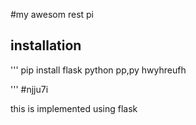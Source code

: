 #my awesom rest pi
## installation
'''
pip install flask 
python pp,py
hwyhreufh

'''
#njju7i

this is implemented using flask
















